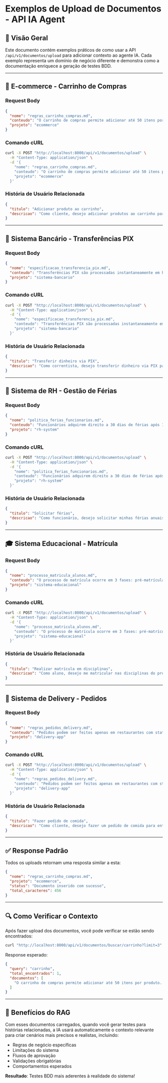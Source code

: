# Exemplos de Upload de Documentos - API IA Agent

## 📖 Visão Geral

Este documento contém exemplos práticos de como usar a API `/api/v1/documentos/upload` para adicionar contexto ao agente IA. Cada exemplo representa um domínio de negócio diferente e demonstra como a documentação enriquece a geração de testes BDD.

---

## 🛒 E-commerce - Carrinho de Compras

### Request Body
```json
{
  "nome": "regras_carrinho_compras.md",
  "conteudo": "O carrinho de compras permite adicionar até 50 itens por produto. Quando o usuário adiciona um produto já existente, o sistema incrementa a quantidade. O carrinho expira após 30 minutos de inatividade. Produtos com estoque zerado são automaticamente removidos. O frete é calculado baseado no CEP e peso total dos produtos. Cupons de desconto são aplicados sobre o subtotal, excluindo o frete. O sistema valida se o usuário está logado antes de finalizar a compra.",
  "projeto": "ecommerce"
}
```

### Comando cURL
```bash
curl -X POST "http://localhost:8000/api/v1/documentos/upload" \
  -H "Content-Type: application/json" \
  -d '{
    "nome": "regras_carrinho_compras.md",
    "conteudo": "O carrinho de compras permite adicionar até 50 itens por produto. Quando o usuário adiciona um produto já existente, o sistema incrementa a quantidade. O carrinho expira após 30 minutos de inatividade. Produtos com estoque zerado são automaticamente removidos. O frete é calculado baseado no CEP e peso total dos produtos. Cupons de desconto são aplicados sobre o subtotal, excluindo o frete. O sistema valida se o usuário está logado antes de finalizar a compra.",
    "projeto": "ecommerce"
  }'
```

### História de Usuário Relacionada
```json
{
  "titulo": "Adicionar produto ao carrinho",
  "descricao": "Como cliente, desejo adicionar produtos ao carrinho para posterior compra"
}
```

---

## 🏦 Sistema Bancário - Transferências PIX

### Request Body
```json
{
  "nome": "especificacao_transferencia_pix.md",
  "conteudo": "Transferências PIX são processadas instantaneamente em horário comercial (6h às 22h). Fora desse horário, são agendadas para o próximo dia útil. O limite diário para pessoas físicas é R$ 20.000. Chaves PIX válidas incluem CPF, email, telefone e chave aleatória. O sistema valida a chave PIX antes de processar a transferência. Em caso de chave inválida, retorna erro específico. Transferências acima de R$ 5.000 requerem confirmação por SMS. O extrato é atualizado imediatamente após a transferência.",
  "projeto": "sistema-bancario"
}
```

### Comando cURL
```bash
curl -X POST "http://localhost:8000/api/v1/documentos/upload" \
  -H "Content-Type: application/json" \
  -d '{
    "nome": "especificacao_transferencia_pix.md",
    "conteudo": "Transferências PIX são processadas instantaneamente em horário comercial (6h às 22h). Fora desse horário, são agendadas para o próximo dia útil. O limite diário para pessoas físicas é R$ 20.000. Chaves PIX válidas incluem CPF, email, telefone e chave aleatória. O sistema valida a chave PIX antes de processar a transferência. Em caso de chave inválida, retorna erro específico. Transferências acima de R$ 5.000 requerem confirmação por SMS. O extrato é atualizado imediatamente após a transferência.",
    "projeto": "sistema-bancario"
  }'
```

### História de Usuário Relacionada
```json
{
  "titulo": "Transferir dinheiro via PIX",
  "descricao": "Como correntista, desejo transferir dinheiro via PIX para outros bancos"
}
```

---

## 👥 Sistema de RH - Gestão de Férias

### Request Body
```json
{
  "nome": "politica_ferias_funcionarios.md",
  "conteudo": "Funcionários adquirem direito a 30 dias de férias após 12 meses de trabalho. Férias podem ser divididas em até 3 períodos, sendo um mínimo de 14 dias corridos. O funcionário deve solicitar férias com 30 dias de antecedência. Férias coincidentes na mesma equipe não são permitidas sem aprovação gerencial. O sistema calcula automaticamente o adicional de 1/3 constitucional. Funcionários com mais de 50 anos têm prioridade na escolha do período. Férias não gozadas vencem em 23 meses após aquisição.",
  "projeto": "rh-system"
}
```

### Comando cURL
```bash
curl -X POST "http://localhost:8000/api/v1/documentos/upload" \
  -H "Content-Type: application/json" \
  -d '{
    "nome": "politica_ferias_funcionarios.md",
    "conteudo": "Funcionários adquirem direito a 30 dias de férias após 12 meses de trabalho. Férias podem ser divididas em até 3 períodos, sendo um mínimo de 14 dias corridos. O funcionário deve solicitar férias com 30 dias de antecedência. Férias coincidentes na mesma equipe não são permitidas sem aprovação gerencial. O sistema calcula automaticamente o adicional de 1/3 constitucional. Funcionários com mais de 50 anos têm prioridade na escolha do período. Férias não gozadas vencem em 23 meses após aquisição.",
    "projeto": "rh-system"
  }'
```

### História de Usuário Relacionada
```json
{
  "titulo": "Solicitar férias",
  "descricao": "Como funcionário, desejo solicitar minhas férias anuais escolhendo o período"
}
```

---

## 🎓 Sistema Educacional - Matrícula

### Request Body
```json
{
  "nome": "processo_matricula_alunos.md",
  "conteudo": "O processo de matrícula ocorre em 3 fases: pré-matrícula online, entrega de documentos e confirmação de pagamento. Alunos veteranos têm prioridade na escolha de disciplinas. Cada disciplina tem pré-requisitos obrigatórios que devem ser atendidos. O sistema bloqueia matrícula em disciplinas com horário conflitante. Limite máximo de 8 disciplinas por semestre. Disciplinas com menos de 10 alunos são canceladas. Trancamento de matrícula pode ser feito até 30 dias após início das aulas com devolução de 70% da mensalidade.",
  "projeto": "sistema-educacional"
}
```

### Comando cURL
```bash
curl -X POST "http://localhost:8000/api/v1/documentos/upload" \
  -H "Content-Type: application/json" \
  -d '{
    "nome": "processo_matricula_alunos.md",
    "conteudo": "O processo de matrícula ocorre em 3 fases: pré-matrícula online, entrega de documentos e confirmação de pagamento. Alunos veteranos têm prioridade na escolha de disciplinas. Cada disciplina tem pré-requisitos obrigatórios que devem ser atendidos. O sistema bloqueia matrícula em disciplinas com horário conflitante. Limite máximo de 8 disciplinas por semestre. Disciplinas com menos de 10 alunos são canceladas. Trancamento de matrícula pode ser feito até 30 dias após início das aulas com devolução de 70% da mensalidade.",
    "projeto": "sistema-educacional"
  }'
```

### História de Usuário Relacionada
```json
{
  "titulo": "Realizar matrícula em disciplinas",
  "descricao": "Como aluno, desejo me matricular nas disciplinas do próximo semestre"
}
```

---

## 📱 Sistema de Delivery - Pedidos

### Request Body
```json
{
  "nome": "regras_pedidos_delivery.md",
  "conteudo": "Pedidos podem ser feitos apenas em restaurantes com status 'Aberto'. O tempo de entrega é calculado baseado na distância e movimento dos entregadores. Taxa de entrega varia de R$ 2,99 a R$ 12,99 conforme a distância. Pedidos acima de R$ 35,00 têm frete grátis. O sistema permite cancelamento até 5 minutos após confirmação. Formas de pagamento aceitas: cartão, PIX e dinheiro. Avaliação do pedido é obrigatória após entrega. Cupons promocionais não são cumulativos.",
  "projeto": "delivery-app"
}
```

### Comando cURL
```bash
curl -X POST "http://localhost:8000/api/v1/documentos/upload" \
  -H "Content-Type: application/json" \
  -d '{
    "nome": "regras_pedidos_delivery.md",
    "conteudo": "Pedidos podem ser feitos apenas em restaurantes com status '"'"'Aberto'"'"'. O tempo de entrega é calculado baseado na distância e movimento dos entregadores. Taxa de entrega varia de R$ 2,99 a R$ 12,99 conforme a distância. Pedidos acima de R$ 35,00 têm frete grátis. O sistema permite cancelamento até 5 minutos após confirmação. Formas de pagamento aceitas: cartão, PIX e dinheiro. Avaliação do pedido é obrigatória após entrega. Cupons promocionais não são cumulativos.",
    "projeto": "delivery-app"
  }'
```

### História de Usuário Relacionada
```json
{
  "titulo": "Fazer pedido de comida",
  "descricao": "Como cliente, desejo fazer um pedido de comida para entrega em casa"
}
```

---

## ✅ Response Padrão

Todos os uploads retornam uma resposta similar a esta:

```json
{
  "nome": "regras_carrinho_compras.md",
  "projeto": "ecommerce",
  "status": "Documento inserido com sucesso",
  "total_caracteres": 456
}
```

---

## 🔍 Como Verificar o Contexto

Após fazer upload dos documentos, você pode verificar se estão sendo encontrados:

```bash
curl "http://localhost:8000/api/v1/documentos/buscar/carrinho?limit=3"
```

Response esperado:
```json
{
  "query": "carrinho",
  "total_encontrados": 1,
  "documentos": [
    "O carrinho de compras permite adicionar até 50 itens por produto..."
  ]
}
```

---

## 🎯 Benefícios do RAG

Com esses documentos carregados, quando você gerar testes para histórias relacionadas, a IA usará automaticamente o contexto relevante para criar cenários mais precisos e realistas, incluindo:

- Regras de negócio específicas
- Limitações do sistema
- Fluxos de aprovação
- Validações obrigatórias
- Comportamentos esperados

**Resultado**: Testes BDD mais aderentes à realidade do sistema! 